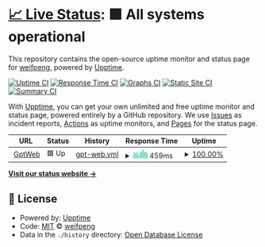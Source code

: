# [📈 Live Status](https://status.asset-system.com): <!--live status--> **🟩 All systems operational**

This repository contains the open-source uptime monitor and status page for [weifpeng](https://status.asset-system.com), powered by [Upptime](https://github.com/upptime/upptime).

[![Uptime CI](https://github.com/weifpeng/uptime/workflows/Uptime%20CI/badge.svg)](https://github.com/weifpeng/uptime/actions?query=workflow%3A%22Uptime+CI%22)
[![Response Time CI](https://github.com/weifpeng/uptime/workflows/Response%20Time%20CI/badge.svg)](https://github.com/weifpeng/uptime/actions?query=workflow%3A%22Response+Time+CI%22)
[![Graphs CI](https://github.com/weifpeng/uptime/workflows/Graphs%20CI/badge.svg)](https://github.com/weifpeng/uptime/actions?query=workflow%3A%22Graphs+CI%22)
[![Static Site CI](https://github.com/weifpeng/uptime/workflows/Static%20Site%20CI/badge.svg)](https://github.com/weifpeng/uptime/actions?query=workflow%3A%22Static+Site+CI%22)
[![Summary CI](https://github.com/weifpeng/uptime/workflows/Summary%20CI/badge.svg)](https://github.com/weifpeng/uptime/actions?query=workflow%3A%22Summary+CI%22)

With [Upptime](https://upptime.js.org), you can get your own unlimited and free uptime monitor and status page, powered entirely by a GitHub repository. We use [Issues](https://github.com/weifpeng/uptime/issues) as incident reports, [Actions](https://github.com/weifpeng/uptime/actions) as uptime monitors, and [Pages](https://status.asset-system.com) for the status page.

<!--start: status pages-->
<!-- This summary is generated by Upptime (https://github.com/upptime/upptime) -->
<!-- Do not edit this manually, your changes will be overwritten -->
<!-- prettier-ignore -->
| URL | Status | History | Response Time | Uptime |
| --- | ------ | ------- | ------------- | ------ |
| <img alt="" src="https://icons.duckduckgo.com/ip3/chatgpt.asset-system.com.ico" height="13"> [GptWeb](https://chatgpt.asset-system.com) | 🟩 Up | [gpt-web.yml](https://github.com/weifpeng/uptime/commits/HEAD/history/gpt-web.yml) | <details><summary><img alt="Response time graph" src="./graphs/gpt-web/response-time-week.png" height="20"> 459ms</summary><br><a href="https://status.asset-system.com/history/gpt-web"><img alt="Response time 1343" src="https://img.shields.io/endpoint?url=https%3A%2F%2Fraw.githubusercontent.com%2Fweifpeng%2Fuptime%2FHEAD%2Fapi%2Fgpt-web%2Fresponse-time.json"></a><br><a href="https://status.asset-system.com/history/gpt-web"><img alt="24-hour response time 333" src="https://img.shields.io/endpoint?url=https%3A%2F%2Fraw.githubusercontent.com%2Fweifpeng%2Fuptime%2FHEAD%2Fapi%2Fgpt-web%2Fresponse-time-day.json"></a><br><a href="https://status.asset-system.com/history/gpt-web"><img alt="7-day response time 459" src="https://img.shields.io/endpoint?url=https%3A%2F%2Fraw.githubusercontent.com%2Fweifpeng%2Fuptime%2FHEAD%2Fapi%2Fgpt-web%2Fresponse-time-week.json"></a><br><a href="https://status.asset-system.com/history/gpt-web"><img alt="30-day response time 1216" src="https://img.shields.io/endpoint?url=https%3A%2F%2Fraw.githubusercontent.com%2Fweifpeng%2Fuptime%2FHEAD%2Fapi%2Fgpt-web%2Fresponse-time-month.json"></a><br><a href="https://status.asset-system.com/history/gpt-web"><img alt="1-year response time 1343" src="https://img.shields.io/endpoint?url=https%3A%2F%2Fraw.githubusercontent.com%2Fweifpeng%2Fuptime%2FHEAD%2Fapi%2Fgpt-web%2Fresponse-time-year.json"></a></details> | <details><summary><a href="https://status.asset-system.com/history/gpt-web">100.00%</a></summary><a href="https://status.asset-system.com/history/gpt-web"><img alt="All-time uptime 99.80%" src="https://img.shields.io/endpoint?url=https%3A%2F%2Fraw.githubusercontent.com%2Fweifpeng%2Fuptime%2FHEAD%2Fapi%2Fgpt-web%2Fuptime.json"></a><br><a href="https://status.asset-system.com/history/gpt-web"><img alt="24-hour uptime 100.00%" src="https://img.shields.io/endpoint?url=https%3A%2F%2Fraw.githubusercontent.com%2Fweifpeng%2Fuptime%2FHEAD%2Fapi%2Fgpt-web%2Fuptime-day.json"></a><br><a href="https://status.asset-system.com/history/gpt-web"><img alt="7-day uptime 100.00%" src="https://img.shields.io/endpoint?url=https%3A%2F%2Fraw.githubusercontent.com%2Fweifpeng%2Fuptime%2FHEAD%2Fapi%2Fgpt-web%2Fuptime-week.json"></a><br><a href="https://status.asset-system.com/history/gpt-web"><img alt="30-day uptime 99.86%" src="https://img.shields.io/endpoint?url=https%3A%2F%2Fraw.githubusercontent.com%2Fweifpeng%2Fuptime%2FHEAD%2Fapi%2Fgpt-web%2Fuptime-month.json"></a><br><a href="https://status.asset-system.com/history/gpt-web"><img alt="1-year uptime 99.80%" src="https://img.shields.io/endpoint?url=https%3A%2F%2Fraw.githubusercontent.com%2Fweifpeng%2Fuptime%2FHEAD%2Fapi%2Fgpt-web%2Fuptime-year.json"></a></details>

<!--end: status pages-->

[**Visit our status website →**](https://status.asset-system.com)

## 📄 License

- Powered by: [Upptime](https://github.com/upptime/upptime)
- Code: [MIT](./LICENSE) © [weifpeng](https://status.asset-system.com)
- Data in the `./history` directory: [Open Database License](https://opendatacommons.org/licenses/odbl/1-0/)
